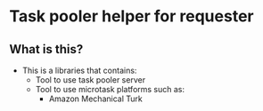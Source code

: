 # Task pooler helper for requester

## What is this?

- This is a libraries that contains:
    - Tool to use task pooler server
    - Tool to use microtask platforms such as:
        - Amazon Mechanical Turk
